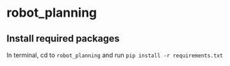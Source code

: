 # robot_planning
## Install required packages
In terminal, cd to `robot_planning` and run `pip install -r requirements.txt`